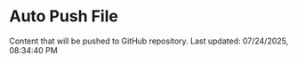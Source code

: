 # Auto Push File

Content that will be pushed to GitHub repository.
Last updated: 07/24/2025, 08:34:40 PM